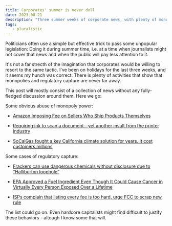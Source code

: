 ```yaml
---
title: Corporates' summer is never dull
date: 2023-08-21
description: "Three summer weeks of corporate news, with plenty of monopolies and regulatory capture going on"
tags:
   - pluralistic
---
```


Politicians often use a simple but effective trick to pass some unpopular legislation: Doing it during summer time, i.e. at a time when journalists might not cover that news and when the public will pay less attention to it. 

It's not a far strecth of the imagination that corporates would be willing to resort to the same tactic. 
I've been on holidays for the last three weeks, and it seems my hunch was correct: There is plenty of activities that show that monopolies and regulatory capture are never far away.

This post will mostly consist of a collection of news without any fully-fledged discussion around them. 
Here we go:

Some obvious abuse of monopoly power:

- [Amazon Imposing Fee on Sellers Who Ship Products Themselves](https://www.bloomberg.com/news/articles/2023-08-16/amazon-is-imposing-fee-on-sellers-who-ship-products-themselves#xj4y7vzkg)

- [Requiring ink to scan a document—yet another insult from the printer industry](https://arstechnica.com/gadgets/2023/08/the-printers-that-require-ink-to-scan-and-fax/)

- [SoCalGas fought a key California climate solution for years. It cost customers millions](https://www.sacbee.com/news/politics-government/capitol-alert/article277266828.html)

Some cases of regulatory capture:

- [Frackers can use dangerous chemicals without disclosure due to “Halliburton loophole”](https://insideclimatenews.org/news/04082023/halliburton-loophole-fracking-pennsylvania/)

- [EPA Approved a Fuel Ingredient Even Though It Could Cause Cancer in Virtually Every Person Exposed Over a Lifetime](https://www.propublica.org/article/epa-approved-chevron-fuel-ingredient-cancer-risk-plastics-biofuel)

- [ISPs complain that listing every fee is too hard, urge FCC to scrap new rule](https://arstechnica.com/tech-policy/2023/08/isps-complain-that-listing-every-fee-is-too-hard-urge-fcc-to-scrap-new-rule/)

The list could go on. Even hardcore capitalists might find difficult to justify these behaviors - altough I know some that will.
